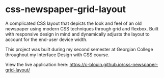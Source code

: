 # css-newspaper-grid-layout

A complicated CSS layout that depicts the look and feel of an old newspaper using modern CSS techniques through grid and flexbox. Built with responsive design in mind and dynamically adjusts the layout to account for the end-user device width. 

This project was built during my second semester at Georgian College throughout my Interface Design with CSS course.

View the live application here: https://c-blouin.github.io/css-newspaper-grid-layout/
